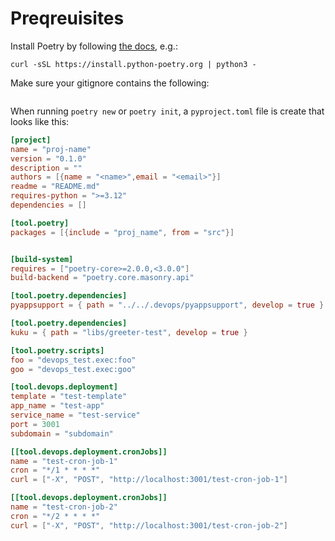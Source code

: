 # Preqreuisites

Install Poetry by following [the docs](https://python-poetry.org/docs/#installing-with-the-official-installer), e.g.:
```shell
curl -sSL https://install.python-poetry.org | python3 -
```

Make sure your gitignore contains the following:
```text
```

When running `poetry new` or `poetry init`, a `pyproject.toml` file is create that looks like this:

```toml
[project]
name = "proj-name"
version = "0.1.0"
description = ""
authors = [{name = "<name>",email = "<email>"}]
readme = "README.md"
requires-python = ">=3.12"
dependencies = []

[tool.poetry]
packages = [{include = "proj_name", from = "src"}]


[build-system]
requires = ["poetry-core>=2.0.0,<3.0.0"]
build-backend = "poetry.core.masonry.api"
```


```toml
[tool.poetry.dependencies]
pyappsupport = { path = "../../.devops/pyappsupport", develop = true }
```


```toml
[tool.poetry.dependencies]
kuku = { path = "libs/greeter-test", develop = true }

[tool.poetry.scripts]
foo = "devops_test.exec:foo"
goo = "devops_test.exec:goo"

[tool.devops.deployment]
template = "test-template"
app_name = "test-app"
service_name = "test-service"
port = 3001
subdomain = "subdomain"

[[tool.devops.deployment.cronJobs]]
name = "test-cron-job-1"
cron = "*/1 * * * *"
curl = ["-X", "POST", "http://localhost:3001/test-cron-job-1"]

[[tool.devops.deployment.cronJobs]]
name = "test-cron-job-2"
cron = "*/2 * * * *"
curl = ["-X", "POST", "http://localhost:3001/test-cron-job-2"]
```